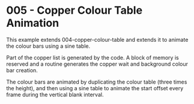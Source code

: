 # 005 - Copper Colour Table Animation
This example extends 004-copper-colour-table and extends it to animate the colour bars using a sine table.

Part of the copper list is generated by the code. 
A block of memory is reserved and a routine generates the copper wait and background colour bar creation.

The colour bars are animated by duplicating the colour table (three times the height),
and then using a sine table to animate the start offset every frame during the vertical blank interval.
 


